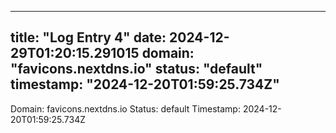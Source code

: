 
---
title: "Log Entry 4"
date: 2024-12-29T01:20:15.291015
domain: "favicons.nextdns.io"
status: "default"
timestamp: "2024-12-20T01:59:25.734Z"
---

Domain: favicons.nextdns.io
Status: default
Timestamp: 2024-12-20T01:59:25.734Z
